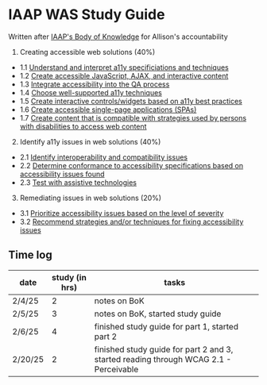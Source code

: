 # IAAP WAS Study Guide

Written after [IAAP's Body of Knowledge](https://www.accessibilityassociation.org/resource/WAS_Certification_FInal_2020_FINAL) for Allison's accountability

1. Creating accessible web solutions (40%)
- 1.1 [Understand and interpret a11y specificiations and techniques](/1.1-specs-and-techniques/readme.md) 
- 1.2 [Create accessible JavaScript, AJAX, and interactive content](/1.2-js-ajax-interactive-content/readme.md)
- 1.3 [Integrate accessibility into the QA process](/1.3-qa/readme.md)
- 1.4 [Choose well-supported a11y techniques](/1.4-a11y-techniques/readme.md)
- 1.5 [Create interactive controls/widgets based on a11y best practices](/1.5-interactive-controls-and-widgets/readme.md)
- 1.6 [Create accessible single-page applications (SPAs)](/1.6-spas/readme.md)
- 1.7 [Create content that is compatible with strategies used by persons with disabilities to access web content](/1.7-content-and-strategies/readme.md)

2. Identify a11y issues in web solutions (40%)
- 2.1 [Identify interoperability and compatibility issues](/2.1-interoperability-and-compatibility/readme.md) 
- 2.2 [Determine conformance to accessibility specifications based on accessibility issues found](/2.2-conformance/readme.md)
- 2.3 [Test with assistive technologies](/2.3-test-with-at/readme.md)
  
3. Remediating issues in web solutions (20%)
- 3.1 [Prioritize accessibility issues based on the level of severity](/3.1-prioritize-on-severity/readme.md) 
- 3.2 [Recommend strategies and/or techniques for fixing accessibility issues](/3.2-fix/readme.md) 

## Time log
| date | study (in hrs) | tasks |
| -- | -- | --|
| 2/4/25 | 2 | notes on BoK |
| 2/5/25 | 3 | notes on BoK, started study guide |
| 2/6/25 | 4 | finished study guide for part 1, started part 2 |
| 2/20/25 | 2 | finished study guide for part 2 and 3, started reading through WCAG 2.1 - Perceivable |